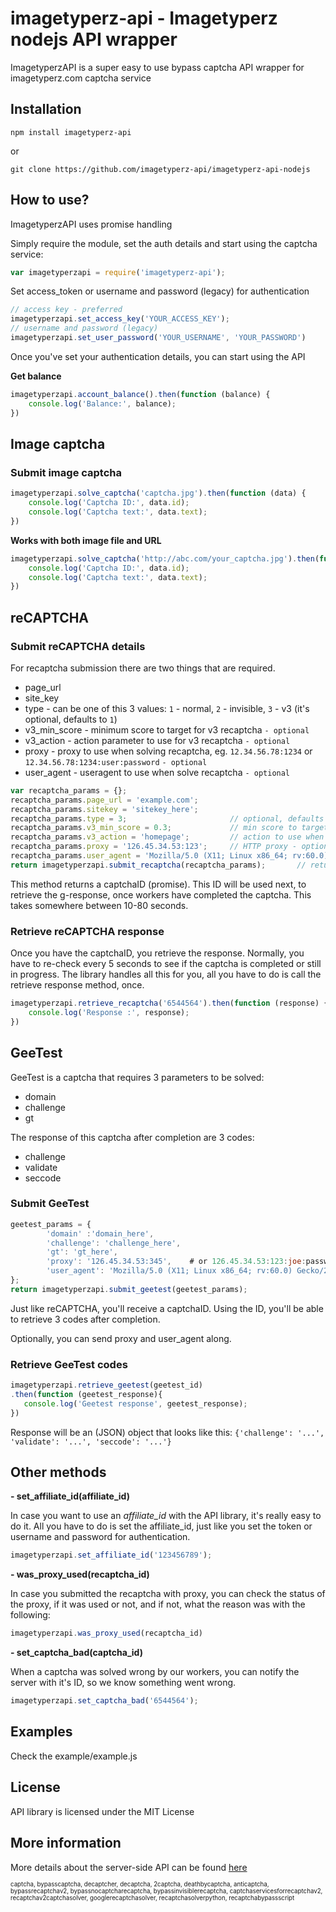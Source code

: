 imagetyperz-api - Imagetyperz nodejs API wrapper
================================================

ImagetyperzAPI is a super easy to use bypass captcha API wrapper for imagetyperz.com captcha service

## Installation

	npm install imagetyperz-api
or

	git clone https://github.com/imagetyperz-api/imagetyperz-api-nodejs

## How to use?

ImagetyperzAPI uses promise handling

Simply require the module, set the auth details and start using the captcha service:

``` javascript
var imagetyperzapi = require('imagetyperz-api'); 
```
Set access_token or username and password (legacy) for authentication

``` javascript
// access key - preferred
imagetyperzapi.set_access_key('YOUR_ACCESS_KEY');
// username and password (legacy)
imagetyperzapi.set_user_password('YOUR_USERNAME', 'YOUR_PASSWORD')
```
Once you've set your authentication details, you can start using the API

**Get balance**

``` javascript
imagetyperzapi.account_balance().then(function (balance) {
    console.log('Balance:', balance);
})
```

## Image captcha

### Submit image captcha

``` javascript
imagetyperzapi.solve_captcha('captcha.jpg').then(function (data) {
    console.log('Captcha ID:', data.id);
    console.log('Captcha text:', data.text);
})
```
**Works with both image file and URL**
``` javascript
imagetyperzapi.solve_captcha('http://abc.com/your_captcha.jpg').then(function (data) {
    console.log('Captcha ID:', data.id);
    console.log('Captcha text:', data.text);
})
```

## reCAPTCHA

### Submit reCAPTCHA details

For recaptcha submission there are two things that are required.
- page_url
- site_key
- type - can be one of this 3 values: `1` - normal, `2` - invisible, `3` - v3 (it's optional, defaults to `1`)
- v3_min_score - minimum score to target for v3 recaptcha `- optional`
- v3_action - action parameter to use for v3 recaptcha `- optional`
- proxy - proxy to use when solving recaptcha, eg. `12.34.56.78:1234` or `12.34.56.78:1234:user:password` `- optional`
- user_agent - useragent to use when solve recaptcha `- optional` 

``` javascript
var recaptcha_params = {};
recaptcha_params.page_url = 'example.com';
recaptcha_params.sitekey = 'sitekey_here';
recaptcha_params.type = 3;                       // optional, defaults to 1
recaptcha_params.v3_min_score = 0.3;             // min score to target when solving v3 - optional
recaptcha_params.v3_action = 'homepage';         // action to use when solving v3 - optional
recaptcha_params.proxy = '126.45.34.53:123';     // HTTP proxy - optional
recaptcha_params.user_agent = 'Mozilla/5.0 (X11; Linux x86_64; rv:60.0) Gecko/20100101 Firefox/60.0';   // optional
return imagetyperzapi.submit_recaptcha(recaptcha_params);       // returns a promise
```
This method returns a captchaID (promise). This ID will be used next, to retrieve the g-response, once workers have 
completed the captcha. This takes somewhere between 10-80 seconds.

### Retrieve reCAPTCHA response

Once you have the captchaID, you retrieve the response. Normally, you have to re-check every 5 seconds to see if
the captcha is completed or still in progress. The library handles all this for you, all you have to do is call the 
retrieve response method, once.

``` javascript
imagetyperzapi.retrieve_recaptcha('6544564').then(function (response) {
    console.log('Response :', response);   
})
```

## GeeTest


GeeTest is a captcha that requires 3 parameters to be solved:
- domain
- challenge
- gt

The response of this captcha after completion are 3 codes:
- challenge
- validate
- seccode

### Submit GeeTest
```javascript
geetest_params = {
        'domain' :'domain_here',
        'challenge': 'challenge_here',
        'gt': 'gt_here',
        'proxy': '126.45.34.53:345',    # or 126.45.34.53:123:joe:password, optional
        'user_agent': 'Mozilla/5.0 (X11; Linux x86_64; rv:60.0) Gecko/20100101 Firefox/60.0'    # optional
};
return imagetyperzapi.submit_geetest(geetest_params);
```

Just like reCAPTCHA, you'll receive a captchaID.
Using the ID, you'll be able to retrieve 3 codes after completion.

Optionally, you can send proxy and user_agent along.

### Retrieve GeeTest codes
```javascript
imagetyperzapi.retrieve_geetest(geetest_id)
.then(function (geetest_response){
   console.log('Geetest response', geetest_response);
})
```

Response will be an (JSON) object that looks like this: `{'challenge': '...', 'validate': '...', 'seccode': '...'}`

## Other methods

**- set_affiliate_id(affiliate_id)**

In case you want to use an *affiliate_id* with the API library, it's really easy to do it.
All you have to do is set the affiliate_id, just like you set the token or username and password
for authentication.
``` javascript
imagetyperzapi.set_affiliate_id('123456789');
```

**- was_proxy_used(recaptcha_id)**

In case you submitted the recaptcha with proxy, you can check the status of the proxy, if it was used or not,
and if not, what the reason was with the following:

``` javascript
imagetyperzapi.was_proxy_used(recaptcha_id)
```


**- set_captcha_bad(captcha_id)**

When a captcha was solved wrong by our workers, you can notify the server with it's ID,
so we know something went wrong.
``` javascript
imagetyperzapi.set_captcha_bad('6544564');
```

## Examples
Check the example/example.js

## License
API library is licensed under the MIT License

## More information
More details about the server-side API can be found [here](http://imagetyperz.com)


<sup><sub>captcha, bypasscaptcha, decaptcher, decaptcha, 2captcha, deathbycaptcha, anticaptcha, 
bypassrecaptchav2, bypassnocaptcharecaptcha, bypassinvisiblerecaptcha, captchaservicesforrecaptchav2, 
recaptchav2captchasolver, googlerecaptchasolver, recaptchasolverpython, recaptchabypassscript</sup></sub>

